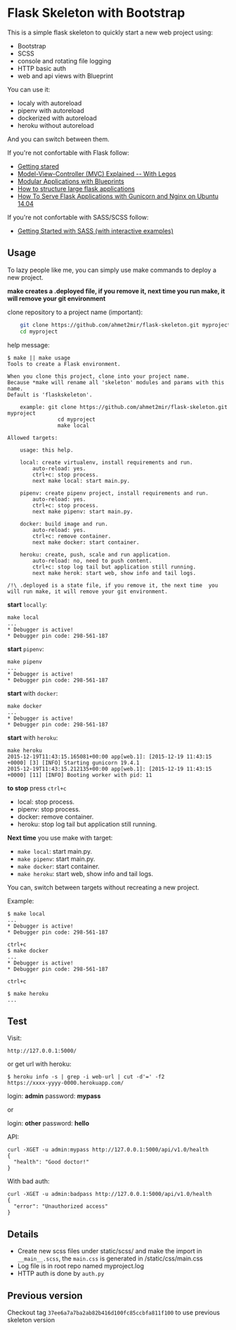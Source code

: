 # Flask Skeleton with Bootstrap

This is a simple flask skeleton to quickly start a new web project using:

- Bootstrap
- SCSS
- console and rotating file logging
- HTTP basic auth
- web and api views with Blueprint

You can use it:

- localy with autoreload
- pipenv with autoreload
- dockerized with autoreload
- heroku without autoreload

And you can switch between them.

If you're not confortable with Flask follow:

- [Getting stared](http://flask.pocoo.org/docs/0.10/quickstart/)
- [Model-View-Controller (MVC) Explained -- With Legos](https://realpython.com/blog/python/the-model-view-controller-mvc-paradigm-summarized-with-legos/)
- [Modular Applications with Blueprints](http://flask.pocoo.org/docs/0.10/blueprints/)
- [How to structure large flask applications](https://www.digitalocean.com/community/tutorials/how-to-structure-large-flask-applications)
- [How To Serve Flask Applications with Gunicorn and Nginx on Ubuntu 14.04](https://www.digitalocean.com/community/tutorials/how-to-serve-flask-applications-with-gunicorn-and-nginx-on-ubuntu-14-04)

If you're not confortable with SASS/SCSS follow:

- [Getting Started with SASS (with interactive examples)](https://scotch.io/tutorials/getting-started-with-sass)

## Usage

To lazy people like me, you can simply use make commands to deploy a new project.

**make creates a .deployed file, if you remove it, next time you run make, it will remove your git environment**

clone repository to a project name (important):

```bash
    git clone https://github.com/ahmet2mir/flask-skeleton.git myproject
    cd myproject
```
help message:

```
$ make || make usage
Tools to create a Flask environment.

When you clone this project, clone into your project name.
Because *make will rename all 'skeleton' modules and params with this name.
Default is 'flaskskeleton'.

    example: git clone https://github.com/ahmet2mir/flask-skeleton.git myproject
                cd myproject
                make local

Allowed targets:

    usage: this help.

    local: create virtualenv, install requirements and run.
        auto-reload: yes.
        ctrl+c: stop process.
        next make local: start main.py.

    pipenv: create pipenv project, install requirements and run.
        auto-reload: yes.
        ctrl+c: stop process.
        next make pipenv: start main.py.

    docker: build image and run.
        auto-reload: yes.
        ctrl+c: remove container.
        next make docker: start container.

    heroku: create, push, scale and run application.
        auto-reload: no, need to push content.
        ctrl+c: stop log tail but application still running.
        next make herok: start web, show info and tail logs.

/!\ .deployed is a state file, if you remove it, the next time  you will run make, it will remove your git environment.
```

**start** `locally`:

```
make local
...
* Debugger is active!
* Debugger pin code: 298-561-187
```

**start** `pipenv`:

```
make pipenv
...
* Debugger is active!
* Debugger pin code: 298-561-187
```

**start** with `docker`:

```
make docker
...
* Debugger is active!
* Debugger pin code: 298-561-187
```

**start** with `heroku`:

```
make heroku
2015-12-19T11:43:15.165081+00:00 app[web.1]: [2015-12-19 11:43:15 +0000] [3] [INFO] Starting gunicorn 19.4.1
2015-12-19T11:43:15.212135+00:00 app[web.1]: [2015-12-19 11:43:15 +0000] [11] [INFO] Booting worker with pid: 11
```

**to stop** press `ctrl+c`

- local: stop process.
- pipenv: stop process.
- docker: remove container.
- heroku: stop log tail but application still running.

**Next time** you use make with target:

- `make local`: start main.py.
- `make pipenv`: start main.py.
- `make docker`: start container.
- `make heroku`: start web, show info and tail logs.

You can, switch between targets without recreating a new project.

Example:

```
$ make local
...
* Debugger is active!
* Debugger pin code: 298-561-187

ctrl+c
$ make docker
...
* Debugger is active!
* Debugger pin code: 298-561-187

ctrl+c

$ make heroku
...
```

## Test

Visit:
    
```
http://127.0.0.1:5000/
```

or get url with heroku:

```
$ heroku info -s | grep -i web-url | cut -d'=' -f2
https://xxxx-yyyy-0000.herokuapp.com/
```
login: **admin**
password: **mypass**

or

login: **other**
password: **hello**

API:

```
curl -XGET -u admin:mypass http://127.0.0.1:5000/api/v1.0/health
{
  "health": "Good doctor!"
}
```

With bad auth:

```
curl -XGET -u admin:badpass http://127.0.0.1:5000/api/v1.0/health
{
  "error": "Unauthorized access"
}
```

## Details

- Create new scss files under static/scss/ and make the import in `__main__.scss`, the `main.css` is generated in /static/css/main.css
- Log file is in root repo named myproject.log
- HTTP auth is done by `auth.py`

## Previous version

Checkout tag `37ee6a7a7ba2ab82b416d100fc85ccbfa811f100` to use previous skeleton version